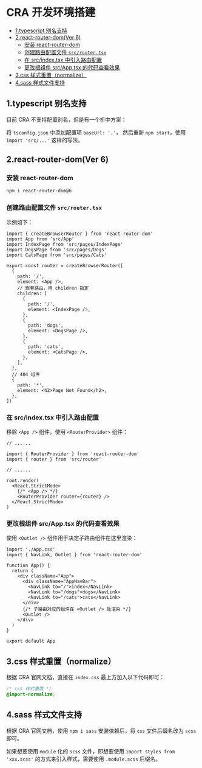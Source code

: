 # CRA 开发环境搭建

- [1.typescript 别名支持](#1typescript-别名支持)
- [2.react-router-dom(Ver 6)](#2react-router-domver-6)
  - [安装 react-router-dom](#安装-react-router-dom)
  - [创建路由配置文件 `src/router.tsx`](#创建路由配置文件-srcroutertsx)
  - [在 src/index.tsx 中引入路由配置](#在-srcindextsx-中引入路由配置)
  - [更改根组件 src/App.tsx 的代码查看效果](#更改根组件-srcapptsx-的代码查看效果)
- [3.css 样式重置（normalize）](#3css-样式重置normalize)
- [4.sass 样式文件支持](#4sass-样式文件支持)

## 1.typescript 别名支持

目前 CRA 不支持配置别名，但是有一个折中方案：

将 `tsconfig.json` 中添加配置项 `baseUrl: '.'`， 然后重新 `npm start`，使用 `import 'src/...'` 这样的写法。

## 2.react-router-dom(Ver 6)

### 安装 react-router-dom

```sh
npm i react-router-dom@6
```

### 创建路由配置文件 `src/router.tsx`

示例如下：

```tsx
import { createBrowserRouter } from 'react-router-dom'
import App from 'src/App'
import IndexPage from 'src/pages/IndexPage'
import DogsPage from 'src/pages/Dogs'
import CatsPage from 'src/pages/Cats'

export const router = createBrowserRouter([
  {
    path: '/',
    element: <App />,
    // 嵌套路由，用 children 指定
    children: [
      {
        path: '/',
        element: <IndexPage />,
      },
      {
        path: 'dogs',
        element: <DogsPage />,
      },
      {
        path: 'cats',
        element: <CatsPage />,
      },
    ],
  },
  // 404 组件
  {
    path: '*',
    element: <h2>Page Not Found</h2>,
  },
])
```

### 在 src/index.tsx 中引入路由配置

移除 `<App />` 组件，使用 `<RouterProvider>` 组件：

```tsx
// ......

import { RouterProvider } from 'react-router-dom'
import { router } from 'src/router'

// ......

root.render(
  <React.StrictMode>
    {/* <App /> */}
    <RouterProvider router={router} />
  </React.StrictMode>
)
```

### 更改根组件 src/App.tsx 的代码查看效果

使用 `<Outlet />` 组件用于决定子路由组件在这里渲染：

```tsx
import './App.css'
import { NavLink, Outlet } from 'react-router-dom'

function App() {
  return (
    <div className="App">
      <div className="AppNavBar">
        <NavLink to="/">index</NavLink>
        <NavLink to="/dogs">dogs</NavLink>
        <NavLink to="/cats">cats</NavLink>
      </div>
      {/* 子路由对应的组件在 <Outlet /> 处渲染 */}
      <Outlet />
    </div>
  )
}

export default App
```

## 3.css 样式重置（normalize）

根据 CRA 官网文档，直接在 `index.css` 最上方加入以下代码即可：

```css
/* css 样式重置 */
@import-normalize;
```

## 4.sass 样式文件支持

根据 CRA 官网文档，使用 `npm i sass` 安装依赖后，将 `css` 文件后缀名改为 `scss` 即可。

如果想要使用 `module` 化的 `scss` 文件，即想要使用 `import styles from 'xxx.scss'` 的方式来引入样式，需要使用 `.module.scss` 后缀名。

